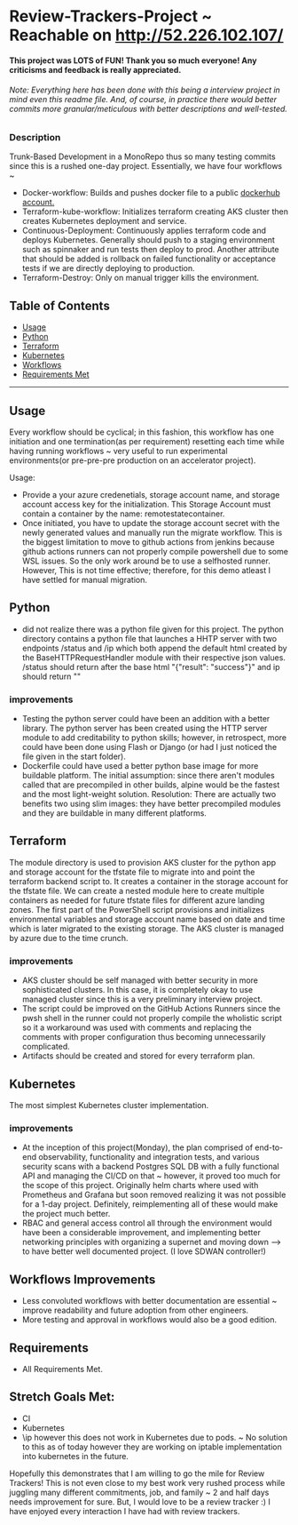 # Review-Trackers-Project ~ Reachable on http://52.226.102.107/

#### This project was LOTS of FUN! Thank you so much everyone! Any criticisms and feedback is really appreciated. 
###### Note: Everything here has been done with this being a interview project in mind even this readme file. And, of course, in practice there would better commits more granular/meticulous with better descriptions and well-tested. 

### Description
Trunk-Based Development in a MonoRepo thus so many testing commits since this is a rushed one-day project. Essentially, we have four workflows ~
- Docker-workflow: Builds and pushes docker file to a public [dockerhub account.](https://hub.docker.com/r/shehzadmohammed/review_trackers_project) 
- Terraform-kube-workflow: Initializes terraform creating AKS cluster then creates Kubernetes deployment and service. 
- Continuous-Deployment: Continuously applies terraform code and deploys Kubernetes. Generally should push to a staging environment such as spinnaker and run tests then deploy to prod. Another attribute that should be added is rollback on failed functionality or acceptance tests if we are directly deploying to production.  
- Terraform-Destroy: Only on manual trigger kills the environment.




## Table of Contents
- [Usage](#Usage)
- [Python](#Python)
- [Terraform](#Terraform)
- [Kubernetes](#Kubernetes)
- [Workflows](#Workflows)
- [Requirements Met](#Requirements)

--------------

## Usage 

Every workflow should be cyclical; in this fashion, this workflow has one initiation and one termination(as per requirement) resetting each time while having running workflows ~ very useful to run experimental environments(or pre-pre-pre production on an accelerator project). 

Usage:
 - Provide a your azure credenetials, storage account name, and storage account access key for the initialization. This Storage Account must contain a container by the name: remotestatecontainer.  
 - Once initiated, you have to update the storage account secret with the newly generated values and manually run the migrate workflow. This is the biggest limitation to move to github actions from jenkins because github actions runners can not properly compile powershell due to some WSL issues. So the only work around be to use a selfhosted runner. However, This is not time effective; therefore, for this demo atleast I have settled for manual migration.

## Python

* did not realize there was a python file given for this project. 
The python directory contains a python file that launches a HHTP server with two endpoints /status and /ip which both append the default html created by the BaseHTTPRequestHandler module with their respective json values. /status should return after the base html "{"result": "success"}" and ip should return "" 

### improvements
- Testing the python server could have been an addition with a better library. The python server has been created using the HTTP server module to add creditability to python skills; however, in retrospect, more could have been done using Flash or Django (or had I just noticed the file given in the start folder). 
- Dockerfile could have used a better python base image for more buildable platform. The initial assumption: since there aren't modules called that are precompiled in other builds, alpine would be the fastest and the most light-weight solution. Resolution: There are actually two benefits two using slim images: they have better precompiled modules and they are buildable in many different platforms.  

## Terraform

The module directory is used to provision AKS cluster for the python app and storage account for the tfstate file to migrate into and point the terraform backend script to. It creates a container in the storage account for the tfstate file. We can create a nested module here to create multiple containers as needed for future tfstate files for different azure landing zones. The first part of the PowerShell script provisions and initializes environmental variables and storage account name based on date and time which is later migrated to the existing storage. The AKS cluster is managed by azure due to the time crunch. 

### improvements
- AKS cluster should be self managed with better security in more sophisticated clusters. In this case, it is completely okay to use managed cluster since this is a very preliminary interview project. 
- The script could be improved on the GitHub Actions Runners since the pwsh shell in the runner could not properly compile the wholistic script so it a workaround was used with comments and replacing the comments with proper configuration thus becoming unnecessarily complicated. 
- Artifacts should be created and stored for every terraform plan.

## Kubernetes 

The most simplest Kubernetes cluster implementation. 

### improvements
- At the inception of this project(Monday), the plan comprised of end-to-end observability, functionality and integration tests, and various security scans with a backend Postgres SQL DB with a fully functional API and managing the CI/CD on that  ~ however, it proved too much for the scope of this project. Originally helm charts where used with Prometheus and Grafana but soon removed realizing it was not possible for a 1-day project. Definitely, reimplementing all of these would make the project much better. 
- RBAC and general access control all through the environment would have been a considerable improvement, and implementing better networking principles with organizing a supernet and moving down --> to have better well documented project. (I love SDWAN controller!) 

## Workflows Improvements

- Less convoluted workflows with better documentation are essential ~ improve readability and future adoption from other engineers. 
- More testing and approval in workflows would also be a good edition.  

## Requirements

- All Requirements Met. 

## Stretch Goals Met: 
- CI 
- Kubernetes
- \ip however this does not work in Kubernetes due to pods. ~ No solution to this as of today however they are working on iptable implementation into kubernetes in the future. 

Hopefully this demonstrates that I am willing to go the mile for Review Trackers! This is not even close to my best work very rushed process while juggling many different commitments, job, and family ~ 2 and half days needs improvement for sure. But, I would love to be a review tracker :) I have enjoyed every interaction I have had with review trackers. 
